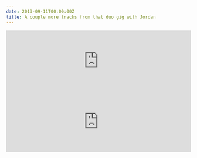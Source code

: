 ```yaml
---
date: 2013-09-11T00:00:00Z
title: A couple more tracks from that duo gig with Jordan
---
```


<iframe width="100%" height="166" scrolling="no" frameborder="no" src="https://w.soundcloud.com/player/?url=https%3A//api.soundcloud.com/tracks/133665167%3Fsecret_token%3Ds-laSUA&amp;color=ff5500&amp;auto_play=false&amp;hide_related=false&amp;show_artwork=true"></iframe>
<iframe width="100%" height="166" scrolling="no" frameborder="no" src="https://w.soundcloud.com/player/?url=https%3A//api.soundcloud.com/tracks/133665272%3Fsecret_token%3Ds-gRc2w&amp;color=ff5500&amp;auto_play=false&amp;hide_related=false&amp;show_artwork=false"></iframe>
